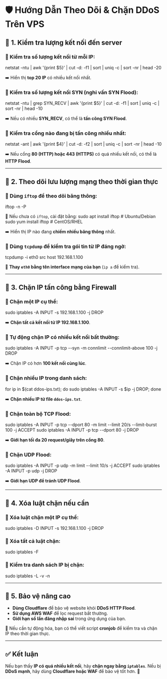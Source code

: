# 🛡️ Hướng Dẫn Theo Dõi & Chặn DDoS Trên VPS

## 📌 1. Kiểm tra lượng kết nối đến server

### 🔹 Kiểm tra số lượng kết nối từ mỗi IP:
netstat -ntu | awk '{print $5}' | cut -d: -f1 | sort | uniq -c | sort -nr | head -20

➡️ Hiển thị **top 20 IP** có nhiều kết nối nhất.

### 🔹 Kiểm tra số lượng kết nối **SYN** (nghi vấn SYN Flood):
netstat -ntu | grep SYN_RECV | awk '{print $5}' | cut -d: -f1 | sort | uniq -c | sort -nr | head -10

➡️ Nếu có nhiều **SYN_RECV**, có thể là **tấn công SYN Flood**.

### 🔹 Kiểm tra cổng nào đang bị tấn công nhiều nhất:
netstat -ant | awk '{print $4}' | cut -d: -f2 | sort | uniq -c | sort -nr | head -10

➡️ Nếu cổng **80 (HTTP) hoặc 443 (HTTPS)** có quá nhiều kết nối, có thể là **HTTP Flood**.

---

## 📌 2. Theo dõi lưu lượng mạng theo thời gian thực

### 🔹 Dùng `iftop` để theo dõi băng thông:
iftop -n -P

📌 Nếu chưa có `iftop`, cài đặt bằng:
sudo apt install iftop  # Ubuntu/Debian
sudo yum install iftop  # CentOS/RHEL

➡️ Hiển thị IP nào đang **chiếm nhiều băng thông** nhất.

### 🔹 Dùng `tcpdump` để kiểm tra gói tin từ IP đáng ngờ:
tcpdump -i eth0 src host 192.168.1.100

📌 **Thay `eth0` bằng tên interface mạng của bạn** (`ip a` để kiểm tra).

---

## 📌 3. Chặn IP tấn công bằng Firewall

### 🔹 Chặn một IP cụ thể:
sudo iptables -A INPUT -s 192.168.1.100 -j DROP

➡️ **Chặn tất cả kết nối từ IP 192.168.1.100**.

### 🔹 Tự động chặn IP có nhiều kết nối bất thường:
sudo iptables -A INPUT -p tcp --syn -m connlimit --connlimit-above 100 -j DROP

➡️ Chặn IP có hơn **100 kết nối cùng lúc**.

### 🔹 Chặn nhiều IP trong danh sách:
for ip in $(cat ddos-ips.txt); do sudo iptables -A INPUT -s $ip -j DROP; done

➡️ **Chặn nhiều IP từ file `ddos-ips.txt`**.

### 🔹 Chặn toàn bộ TCP Flood:
sudo iptables -A INPUT -p tcp --dport 80 -m limit --limit 20/s --limit-burst 100 -j ACCEPT
sudo iptables -A INPUT -p tcp --dport 80 -j DROP

➡️ **Giới hạn tối đa 20 request/giây trên cổng 80**.

### 🔹 Chặn UDP Flood:
sudo iptables -A INPUT -p udp -m limit --limit 10/s -j ACCEPT
sudo iptables -A INPUT -p udp -j DROP

➡️ **Giới hạn UDP để tránh UDP Flood**.

---

## 📌 4. Xóa luật chặn nếu cần

### 🔹 Xóa luật chặn một IP cụ thể:
sudo iptables -D INPUT -s 192.168.1.100 -j DROP

### 🔹 Xóa tất cả luật chặn:
sudo iptables -F

### 🔹 Kiểm tra danh sách IP bị chặn:
sudo iptables -L -v -n

---

## 📌 5. Bảo vệ nâng cao

- **Dùng Cloudflare** để bảo vệ website khỏi **DDoS HTTP Flood**.
- **Sử dụng AWS WAF** để lọc request bất thường.
- **Giới hạn số lần đăng nhập sai** trong ứng dụng của bạn.

📌 Nếu cần tự động hóa, bạn có thể viết script **cronjob** để kiểm tra và chặn IP theo thời gian thực.

---

## ✅ Kết luận
Nếu bạn thấy **IP có quá nhiều kết nối**, hãy **chặn ngay bằng `iptables`**. Nếu bị **DDoS mạnh**, hãy dùng **Cloudflare hoặc WAF** để bảo vệ tốt hơn. 🚀
